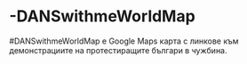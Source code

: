 -DANSwithmeWorldMap
===================

#DANSwithmeWorldMap е Google Maps карта с линкове към демонстрациите на протестиращите българи в чужбина.
